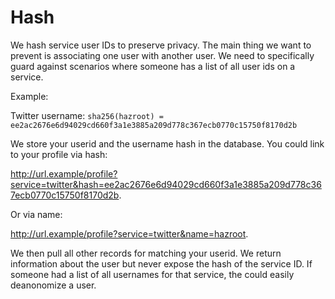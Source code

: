 # Hash

We hash service user IDs to preserve privacy. The main thing we want to prevent is associating one user with another user. We need to specifically guard against scenarios where someone has a list of all user ids on a service.

Example:

Twitter username: `sha256(hazroot) = ee2ac2676e6d94029cd660f3a1e3885a209d778c367ecb0770c15750f8170d2b`

We store your userid and the username hash in the database. You could link to your profile via hash:

http://url.example/profile?service=twitter&hash=ee2ac2676e6d94029cd660f3a1e3885a209d778c367ecb0770c15750f8170d2b.

Or via name:

http://url.example/profile?service=twitter&name=hazroot.

We then pull all other records for matching your userid. We return information about the user but never expose the hash of the service ID. If someone had a list of all usernames for that service, the could easily deanonomize a user.